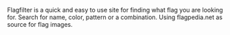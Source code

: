 Flagfilter is a quick and easy to use site for finding what flag you are looking for. Search for name, color, pattern or a combination.
Using flagpedia.net as source for flag images.
